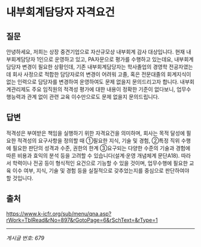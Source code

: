 # 내부회계담당자 자격요건

## 질문
안녕하세요, 저희는 상장 중견기업으로 자산규모상 내부회계 감사 대상입니다.
현재 내부회계담당자 1인으로 운영하고 있고, PA자문으로 평가를 수행하고 있는데요,
내부회계담당자 변경이 필요한 상황인데, 기존 내부회계담당자는 학사졸업의 경영학 전공자였는데
회사 사정으로 적합한 담당자로의 변경이 어려워 고졸, 혹은 전문대졸의 회계지식이 없는 인력으로
담당자를 변경하여 운영하여도 문제 없을지 문의드리고자 합니다.
내부회계관리제도 주요 임직원의 적격성 평가에 대한 내용이 정확한 기준이 없다보니,
업무수행능력과 관계 없이 관련 교육 이수만으로도 문제 없을지 문의드립니다.

## 답변
적격성은 부여받은 책임을 실행하기 위한 자격요건을 의미하며, 회사는 목적 달성에 필요한 적격성의 요구사항을 정의할 때 ①필요한 지식, 기술 및 경험, ②특정 직위 수행에 필요한 판단의 성격과 수준, 권한의 한계 ③요구되는 다양한 수준의 기술과 경험에 따른 비용과 효익의 분석 등을 고려할 수 있습니다(설계·운영 개념체계 문단A18). 따라서 학력이나 전공 등이 형식적인 요건으로 기능할 수 있을 것이며, 업무수행에 필요한 교육 이수 여부, 지식, 기술 및 경험 등을 실질적으로 갖추었는지를 중심으로 판단하여야 할 것입니다.

## 출처
https://www.k-icfr.org/sub/menu/qna.asp?rWork=TblRead&rNo=897&rGotoPage=6&rSchText=&rType=1

---
*게시글 번호: 679*
